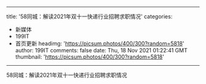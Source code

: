 
---
title: '58同城：解读2021年双十一快递行业招聘求职情况'
categories: 
 - 新媒体
 - 199IT
 - 首页更新
headimg: 'https://picsum.photos/400/300?random=5818'
author: 199IT
comments: false
date: Thu, 18 Nov 2021 01:22:41 GMT
thumbnail: 'https://picsum.photos/400/300?random=5818'
---

<div>   
58同城：解读2021年双十一快递行业招聘求职情况  
</div>
            